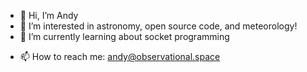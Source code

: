 - 👋 Hi, I’m Andy
- 💞️ I’m interested in astronomy, open source code, and meteorology!
- 🌱 I’m currently learning about socket programming
<!--- - 👀 I’m looking to collaborate on a wiki for astronomers! --->
- 📫 How to reach me: andy@observational.space

<!---
finderskuipers/finderskuipers is a ✨ special ✨ repository because its `README.md` (this file) appears on your GitHub profile.
You can click the Preview link to take a look at your changes.
--->
